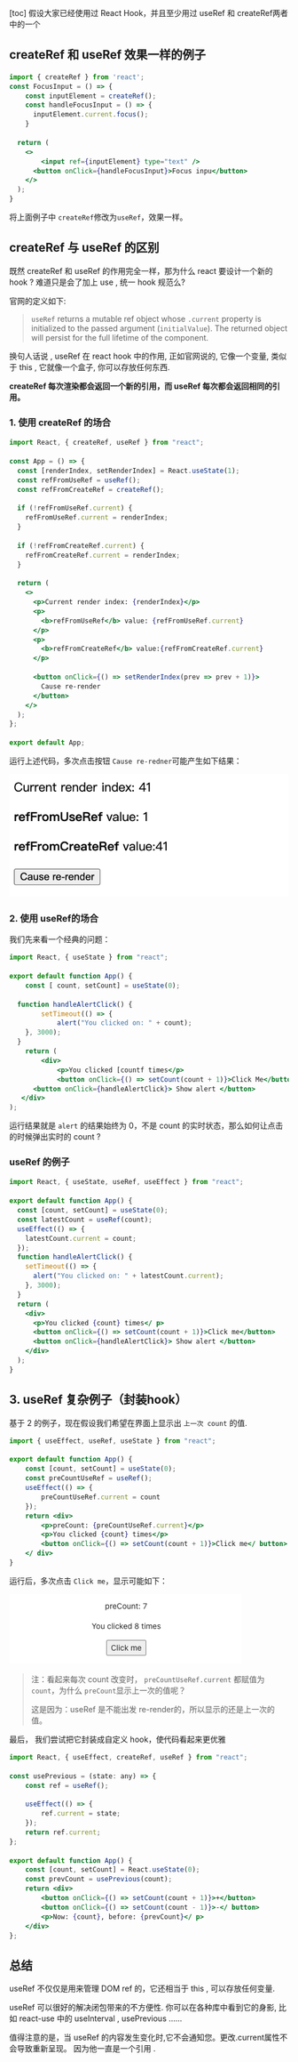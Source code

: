 [toc]
假设大家已经使用过 React Hook，并且至少用过 useRef 和 createRef两者中的一个

## createRef 和 useRef 效果一样的例子

```jsx
import { createRef } from 'react';
const FocusInput = () => {
	const inputElement = createRef();
	const handleFocusInput = () => {
	  inputElement.current.focus();
	}
  
  return (
    <>
    	<input ref={inputElement} type="text" />
      <button onClick={handleFocusInput}>Focus inpu</button>
    </>
  );
}
```

将上面例子中 `createRef`修改为`useRef`，效果一样。

## createRef 与 useRef 的区别

既然 createRef 和 useRef 的作用完全一样，那为什么 react 要设计一个新的 hook ? 难道只是会了加上 use , 统一 hook 规范么? 

官网的定义如下: 

> `useRef` returns a mutable ref object whose `.current` property is initialized to the passed argument (`initialValue`). The returned object will persist for the full lifetime of the component.

换句人话说 , useRef 在 react hook 中的作用, 正如官网说的, 它像一个变量, 类似于 this , 它就像一个盒子, 你可以存放任何东西. 

**createRef 每次渲染都会返回一个新的引用，而 useRef 每次都会返回相同的引用。**

### 1. 使用 createRef 的场合

```jsx
import React, { createRef, useRef } from "react";

const App = () => {
  const [renderIndex, setRenderIndex] = React.useState(1);
  const refFromUseRef = useRef();
  const refFromCreateRef = createRef();

  if (!refFromUseRef.current) {
    refFromUseRef.current = renderIndex;
  }

  if (!refFromCreateRef.current) {
    refFromCreateRef.current = renderIndex;
  }

  return (
    <>
      <p>Current render index: {renderIndex}</p>
      <p>
        <b>refFromUseRef</b> value: {refFromUseRef.current}
      </p>
      <p>
        <b>refFromCreateRef</b> value:{refFromCreateRef.current}
      </p>

      <button onClick={() => setRenderIndex(prev => prev + 1)}>
        Cause re-render
      </button>
    </>
  );
};

export default App;
```

运行上述代码，多次点击按钮 `Cause re-redner`可能产生如下结果：

![image-20220421113639735](images/image-20220421113639735.png)


### 2. 使用 useRef的场合

我们先来看一个经典的问题：

```jsx
import React, { useState } from "react";

export default function App() {
	const [ count, setCount] = useState(0);
  
  function handleAlertClick() {
		setTimeout(() => {
			alert("You clicked on: " + count);
    }, 3000);
  }
	return (
		<div>
			<p>You clicked [countf times</p>
			<button onClick={() => setCount(count + 1)}>Click Me</button>
      <button onClick={handleAlertClick}> Show alert </button>
   </div>
);
```

运行结果就是 `alert` 的结果始终为 0，不是 count 的实时状态，那么如何让点击的时候弹出实时的 count ?

### useRef 的例子

```jsx
import React, { useState, useRef, useEffect } from "react";

export default function App() {
  const [count, setCount] = useState(0);
  const latestCount = useRef(count);
  useEffect(() => {
    latestCount.current = count;
  });
  function handleAlertClick() {
    setTimeout(() => {
      alert("You clicked on: " + latestCount.current);
    }, 3000);
  }
  return (
    <div>
      <p>You clicked {count} times</ p>
      <button onClick={() => setCount(count + 1)}>Click me</button>
      <button onClick={handleAlertClick}> Show alert </button>
    </div>
  );
}
```

## 3. useRef 复杂例子（封装hook）

基于 2 的例子，现在假设我们希望在界面上显示出 `上一次 count` 的值.

```jsx
import { useEffect, useRef, useState } from "react";

export default function App() {
    const [count, setCount] = useState(0);
    const preCountUseRef = useRef();
    useEffect(() => {
        preCountUseRef.current = count
    });
    return <div>
        <p>preCount: {preCountUseRef.current}</p>
        <p>You clicked {count} times</p>
        <button onClick={() => setCount(count + 1)}>Click me</ button>
    </ div>
}
```

运行后，多次点击 `Click me`，显示可能如下：

![image-20220421123714977](images/image-20220421123714977.png)

> 注：看起来每次 count 改变时， `preCountUseRef.current` 都赋值为 `count`，为什么 `preCount`显示上一次的值呢？
>
> 这是因为：useRef 是不能出发 re-render的，所以显示的还是上一次的值。

最后， 我们尝试把它封装成自定义 hook，使代码看起来更优雅

```jsx
import React, { useEffect, createRef, useRef } from "react";

const usePrevious = (state: any) => {
    const ref = useRef();

    useEffect(() => {
        ref.current = state;
    });
    return ref.current;
};

export default function App() {
    const [count, setCount] = React.useState(0);
    const prevCount = usePrevious(count);
    return <div>
        <button onClick={() => setCount(count + 1)}>+</button>
        <button onClick={() => setCount(count - 1)}>-</ button>
        <p>Now: {count}, before: {prevCount}</ p>
    </div>
};
```

## 总结

useRef 不仅仅是用来管理 DOM ref 的，它还相当于 this , 可以存放任何变量. 

useRef 可以很好的解决闭包带来的不方便性. 你可以在各种库中看到它的身影,  比如 react-use 中的 useInterval , usePrevious …… 

值得注意的是，当 useRef 的内容发生变化时,它不会通知您。更改.current属性不会导致重新呈现。 因为他一直是一个引用 . 
